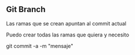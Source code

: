 ## Git Branch

Las ramas que se crean apuntan al commit actual

Puedo crear todas las ramas que quiera y necesito


git commit -a -m "mensaje"
